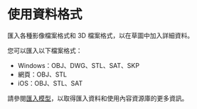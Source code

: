 # 使用資料格式

匯入各種影像檔案格式和 3D 檔案格式，以在草圖中加入詳細資料。

您可以匯入以下檔案格式：

* Windows：OBJ、DWG、STL、SAT、SKP&#x20;
* 網頁：OBJ、STL
* iOS：OBJ、STL、SAT

請參閱[匯入模型](../formit-primer/part-i/import-export-and-content-library.md)，以取得匯入資料和使用內容資源庫的更多資訊。
